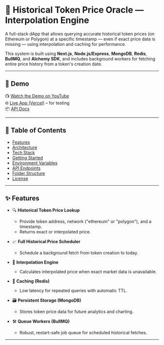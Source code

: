 # 🧠 Historical Token Price Oracle — Interpolation Engine

A full-stack dApp that allows querying accurate historical token prices (on Ethereum or Polygon) at a specific timestamp — even if exact price data is missing — using interpolation and caching for performance.

This system is built using **Next.js**, **Node.js/Express**, **MongoDB**, **Redis**, **BullMQ**, and **Alchemy SDK**, and includes background workers for fetching entire price history from a token's creation date.

---
## 🚀 Demo

📺 [Watch the Demo on YouTube](#)  
🌐 [Live App (Vercel)](https://yourfrontend.vercel.app) – for testing  
📦 [API Docs](https://yourbackend.com/docs)

---

## 📑 Table of Contents

- [Features](#features)
- [Architecture](#architecture)
- [Tech Stack](#tech-stack)
- [Getting Started](#getting-started)
- [Environment Variables](#environment-variables)
- [API Endpoints](#api-endpoints)
- [Folder Structure](#folder-structure)
- [License](#license)

---

## ✨ Features

- 🔍 **Historical Token Price Lookup**
  - Provide token address, network ("ethereum" or "polygon"), and a timestamp.
  - Returns exact or interpolated price.

- 📈 **Full Historical Price Scheduler**
  - Schedule a background fetch from token creation to today.

- 🧠 **Interpolation Engine**
  - Calculates interpolated price when exact market data is unavailable.

- 🔁 **Caching (Redis)**
  - Low latency for repeated queries with automatic TTL.

- 🗃️ **Persistent Storage (MongoDB)**
  - Stores token price data for future analytics and charting.

- 🛠️ **Queue Workers (BullMQ)**
  - Robust, restart-safe job queue for scheduled historical fetches.

---


